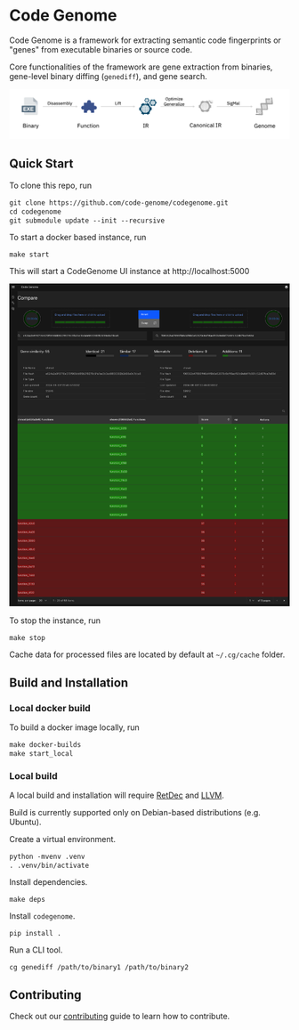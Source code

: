 # Code Genome

Code Genome is a framework for extracting semantic code fingerprints or "genes" from executable binaries or source code.

Core functionalities of the framework are gene extraction from binaries, gene-level binary diffing (`genediff`), and gene search.

![overview](./docs/_static/overview.png)

## Quick Start

To clone this repo, run

```
git clone https://github.com/code-genome/codegenome.git
cd codegenome
git submodule update --init --recursive
```

To start a docker based instance, run

```
make start
```

This will start a CodeGenome UI instance at http://localhost:5000

![codegenome](./docs/_static/code_genome.png)

To stop the instance, run

```
make stop
```

Cache data for processed files are located by default at `~/.cg/cache` folder.

## Build and Installation

### Local docker build

To build a docker image locally, run

```
make docker-builds
make start_local
```

### Local build

A local build and installation will require [RetDec](https://github.com/avast/retdec) and [LLVM](https://github.com/llvm).

Build is currently supported only on Debian-based distributions (e.g. Ubuntu).

Create a virtual environment.

```
python -mvenv .venv
. .venv/bin/activate
```

Install dependencies.

```
make deps
```

Install `codegenome`.

```
pip install .
```

Run a CLI tool.

```
cg genediff /path/to/binary1 /path/to/binary2
```

## Contributing

Check out our [contributing](./CONTRIBUTING.md) guide to learn how to contribute.
